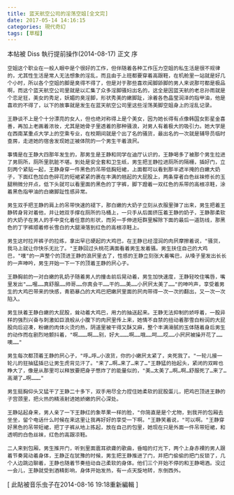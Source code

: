 ```yaml
---
title: 蓝天航空公司的淫荡空姐[全文完]
date: 2017-05-14 14:16:15
categories: 現代奇幻
tags: [草榴]
---
```

本帖被 Diss 執行提前操作(2014-08-17)
正文 序

    空姐这个职业在一般人眼中是个很好的工作，但伴随着各种工作压力空姐的私生活是很不规律的，尤其性生活是常人无法想象的淫乱，而且由于上班都要穿着高跟鞋，在机舱里一站就是好几个小时，所以各个空姐的脚是臭得不得了，但是对于那些喜欢闻脚舔脚的男人来说那可都是极品啊，而这个蓝天航空公司里就是以汇集了众多淫脚骚妇出名的，这全是因蓝天航的老总孙雨就是个恋足狂，美女的秀足，妖媚的臭淫脚，形状秀美的嫩脚趾，涂着各色晶莹润泽的指甲油，他是喜欢的不得了，以下的故事就是发生在蓝天航空公司里这些淫荡美脚空姐身上的淫乱记录。

    王静谈不上是个十分漂亮的女人，但也绝对称得上是个美女，因为她长得有点像韩国女影星金喜善，再加上老画着浓妆，尤其是她骨子里透着的那种骚浪，对男人有着极大的吸引力。她大学是在西南某重点大学上的空乘专业，在校期间就是个出了名的骚货，最出名的一次就是辅导员临时查房，走进她的宿舍发现她正被体院的一个男生干着浪屄。

    事情是在王静大四那年发生的，那男生是王静和同学在迪厅认识的，王静喝多了被那个男生拉进了男厕所，厕所里肮脏不堪。到处是安全套和卫生纸，男生把王静拉进厕所的隔栅，插好门，立刻两个紧贴一起，王静身穿一件黑色的吊带低胸短裙，上面都可以看到那半遮半掩的白嫩大奶子，下面红色加白色碎花的短裙紧紧的裹在丰满的翘起的大屁股上，两条穿者白色丝袜修长的玉腿稍微分开点，低下头就可以看里面的黑色的丁字裤，脚下蹬着一双红色的系带的高根凉鞋，涂着黑色指甲油的白嫩脚趾性感异常。

    男生双手把王静的肩上的吊带快速的褪下，那白嫩的大奶子立刻从衣服里弹了出来，男生把着王静转身背对着他，并让她双手撑在厕所的马桶上，一只手从后面挤压着王静的奶子，王静那柔软的大奶子在男人的手中变化着任意的形状，而另一手伸进短群里解除下面的最后一道防线，那黑色的丁字裤顺着修长雪白的大腿滑落到红色的高根凉鞋上。

    男生这时拉开裤子的拉练，拿出早已硬起的大鸡巴，在王静已经湿润的肉屄摩擦着说，"骚货，我马上就让你快乐无比了。"王静回过头桃花满面看着男生发着骚。男生扶住自己的大鸡巴，"噗"的一声整个的顶进王静的浪屄里去了，性感的王静立刻张大着嘴巴，从嗓子里发出长长的一声呻吟，男生开始一下一下的顶着王静的屄心子。

    王静胸前的一对白嫩的乳奶子随着男人的撞击前后晃动着，男生加快速度，王静轻咬住嘴唇，嘴里发出"……喔……真舒服……帅哥……你真会干……干的……美……小屄屄太美了……"的呻吟声，享受着男生的大鸡巴带来的快感，青筋暴凸的大鸡巴把嫩屄里面的屄肉带得一次一次的翻出，又一次一次陷入。

    男生扶着王静白嫩的大屁股，耸动着大鸡巴，用力的抽送起来。王静无法抑制的娇呼着，一股异样的强烈兴奋与刺激如巨浪般从小腹下的肉屄里传上来，她情不自禁的扭动着那雪白粉润的大屁股向后迎凑，粉嫩的肉体火烫灼热，阴道里被干得又酥又麻，整个丰满滑腻的玉体随着身后男生的动作而在剧烈地颤抖着，"啊………啊……别，好大………啊……哦……呵……哎……小屄屄被操开花了……噢……"

    男生每次都顶着王静的屄心子，"呼…呼…小浪货，你的小嫩屄太紧了，夹死我了。"一轮儿接一轮儿的狂抽猛插已让男生虎背见汗了。"来了…啊…来了…来了…"王静猛的抬起头，紧闭的双眸也睁大了，像是从那里可以释放要把身子憋炸了的能量似的，"美…太美了…啊…啊…舒服死了…来了…高潮了…啊………"

    男生挺胸仰头又猛干了王静二十多下，双手用尽全力捏住她柔软的屁股蛋儿，把鸡巴顶进王静的子宫颈里，把火热的精液射进她娇嫩的屄心深处。

    王静站起身来，男人亲了一下王静红的象苹果一样的脸，"你简直是是个尤物，到我开的包厢去坐坐，留个电话什么时候在来这里让我再好好的享受一下啊。"王静笑着说，"可以啊。"王静穿好黑色的吊带短裙，把丁子裤从地上拣起，放在自己的包里，她现在只是外面一件吊带短裙，和透明的白色丝袜，红色的高跟凉鞋。

    二人来到包厢，男生推开门，听到里面震耳欲聋的歌曲，昏暗的灯光下，两个上身赤裸的男人跟着节奏晃动着身体，王静正在犹豫的时候，男生把王静推进了门，并把门偷偷的把门反锁了，几个人边跳边聊着，王静也随着节奏扭动自己柔软的身体。他们三个开始不停的和王静喝酒。没过一会儿，王静就受到酒精影响，身体开始发热，有一点天旋地转，东倒西外。


[ 此貼被音乐虫子在2014-08-16 19:18重新編輯 ]